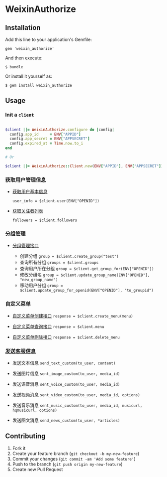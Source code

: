 # WeixinAuthorize

## Installation

Add this line to your application's Gemfile:

    gem 'weixin_authorize'

And then execute:

    $ bundle

Or install it yourself as:

    $ gem install weixin_authorize

## Usage

### Init a `client`

```ruby

$client ||= WeixinAuthorize.configure do |config|
  config.app_id     = ENV["APPID"]
  config.app_secret = ENV["APPSECRET"]
  config.expired_at = Time.now.to_i
end

# Or

$client ||= WeixinAuthorize::Client.new(ENV["APPID"], ENV["APPSECRET"])

```

### 获取用户管理信息

* [获取用户基本信息](http://mp.weixin.qq.com/wiki/index.php?title=获取用户基本信息)

  `user_info = $client.user(ENV["OPENID"])`

* [获取关注者列表](http://mp.weixin.qq.com/wiki/index.php?title=获取关注者列表)

  `followers = $client.followers`

### 分组管理

* [分组管理接口](http://mp.weixin.qq.com/wiki/index.php?title=分组管理接口)

  * 创建分组
    `group = $client.create_group("test")`
  * 查询所有分组
    `groups = $client.groups`
  * 查询用户所在分组
    `group = $client.get_group_for(ENV["OPENID"])`
  * 修改分组名
    `group = $client.update_group_name(ENV["OPENID"], "new_group_name")`
  * 移动用户分组
    `group = $client.update_group_for_openid(ENV["OPENID"], "to_groupid")`

### 自定义菜单

* [自定义菜单创建接口](http://mp.weixin.qq.com/wiki/index.php?title=自定义菜单创建接口)
  `response = $client.create_menu(menu)`

* [自定义菜单查询接口](http://mp.weixin.qq.com/wiki/index.php?title=自定义菜单查询接口)
  `response = $client.menu`

* [自定义菜单删除接口](http://mp.weixin.qq.com/wiki/index.php?title=自定义菜单删除接口)
  `response = $client.delete_menu`

### [发送客服信息](http://mp.weixin.qq.com/wiki/index.php?title=发送客服信息)

* 发送文本信息
  `send_text_custom(to_user, content)`

* 发送图片信息
 `sent_image_custom(to_user, media_id)`

* 发送语音消息
  `sent_voice_custom(to_user, media_id)`

* 发送视频消息
  `sent_video_custom(to_user, media_id, options)`

* 发送音乐消息
 `sent_music_custom(to_user, media_id, musicurl, hqmusicurl, options)`

* 发送图文消息
  `send_news_custom(to_user, *articles)`


## Contributing

1. Fork it
2. Create your feature branch (`git checkout -b my-new-feature`)
3. Commit your changes (`git commit -am 'Add some feature'`)
4. Push to the branch (`git push origin my-new-feature`)
5. Create new Pull Request
